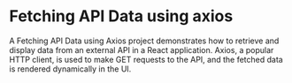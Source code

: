 # Fetching API Data using axios

A Fetching API Data using Axios project demonstrates how to retrieve and display data from an external API in a React application. Axios, a popular HTTP client, is used to make GET requests to the API, and the fetched data is rendered dynamically in the UI.
